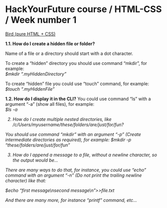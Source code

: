 # HackYourFuture course / HTML-CSS / Week number 1
<a href="https://github.com/asksmith/HTML-CSS/blob/main/week1/prep-exercises/bird.html">Bird (pure HTML + CSS)</a>

<b>1.1. How do I create a hidden file or folder? </b>

Name of a file or a directory should start with a dot character. <br>

To create a “hidden” directory you should use command “mkdir”, for example: <br>
<i>$mkdir “.myHiddenDirectory”</i><br>

To create “hidden” file you could use “touch” command, for example: <br>
<i>$touch “.myHiddenFile”</i><br>

<b>1.2. How do I display it in the CLI?</b>
You could use command “ls” with a argument “-a” (show all files), for example:<br>
<i>$ls -a</il>

2. How do I create multiple nested directories, like /c/Users/myusername/these/folders/are/just/for/fun?

You should use command “mkdir” with an argument “-p” (Create intermediate directories as required), for example:
<i>$mkdir -p “these/folders/are/just/for/fun” </i>

3. How do I append a message to a file, without a newline character, so the output would be…

There are many ways to do that, for instance, you could use “echo” command with an argument “-n” (Do not print the trailing newline character) like that:

<i>$echo “first message\nsecond message\n”>>file.txt</i>

And there are many more, for instance “printf” command, etc...
